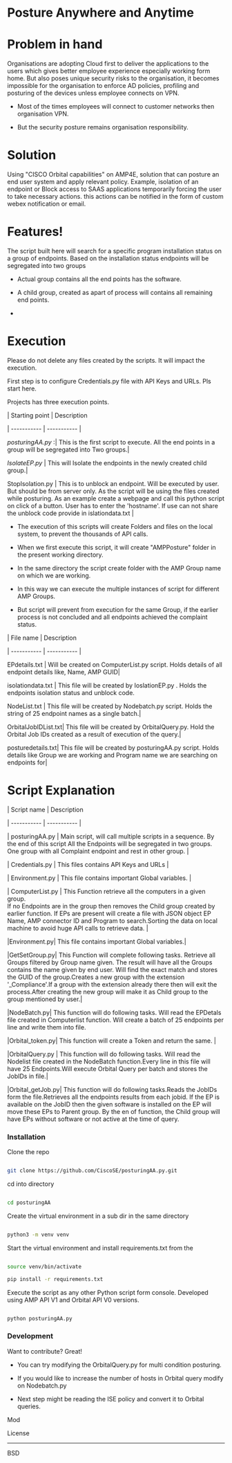 # Posture Anywhere and Anytime

  

# Problem in hand

Organisations are adopting Cloud first to deliver the applications to the users which gives better employee experience especially working form home. But also poses unique security risks to the organisation, it becomes impossible for the organisation to enforce AD policies, profiling and posturing of the devices unless employee connects on VPN.

- Most of the times employees will connect to customer networks then organisation VPN.

- But the security posture remains organisation responsibility.

  

# Solution

Using "CISCO Orbital capabilities" on AMP4E, solution that can posture an end user system and apply relevant policy. Example, isolation of an endpoint or Block access to SAAS applications temporarily forcing the user to take necessary actions. this actions can be notified in the form of custom webex notification or email.

  

# Features!

The script built here will search for a specific program installation status on a group of endpoints. Based on the installation status endpoints will be segregated into two groups

- Actual group contains all the end points has the software.

- A child group, created as apart of process will contains all remaining end points.

-

  

# Execution

Please do not delete any files created by the scripts. It will impact the execution.

First step is to configure Credentials.py file with API Keys and URLs. Pls start here.

Projects has three execution points.

| Starting point | Description

| ----------- | ----------- |

*posturingAA.py* :| This is the first script to execute. All the end points in a group will be segregated into Two groups.|

*IsolateEP.py* | This will Isolate the endpoints in the newly created child group.|

StopIsolation.py | This is to unblock an endpoint. Will be executed by user. But should be from server only. As the script will be using the files created while posturing. As an example create a webpage and call this python script on click of a button. User has to enter the 'hostname'. If use can not share the unblock code provide in islationdata.txt |

- The execution of this scripts will create Folders and files on the local system, to prevent the thousands of API calls.

- When we first execute this script, it will create "AMPPosture" folder in the present working directory.

- In the same directory the script create folder with the AMP Group name on which we are working.

- In this way we can execute the multiple instances of script for different AMP Groups.

- But script will prevent from execution for the same Group, if the earlier process is not concluded and all endpoints achieved the complaint status.

  

| File name | Description

| ----------- | ----------- |

EPdetails.txt | Will be created on ComputerList.py script. Holds details of all endpoint details like, Name, AMP GUID|

isolationdata.txt | This file will be created by IoslationEP.py . Holds the endpoints isolation status and unblock code.

NodeList.txt | This file will be created by Nodebatch.py script. Holds the string of 25 endpoint names as a single batch.|

OrbitalJobIDList.txt| This file will be created by OrbitalQuery.py. Hold the Orbital Job IDs created as a result of execution of the query.|

posturedetails.txt| This file will be created by posturingAA.py script. Holds details like Group we are working and Program name we are searching on endpoints for|

  

# Script Explanation

  

| Script name | Description

| ----------- | ----------- |

| posturingAA.py | Main script, will call multiple scripts in a sequence. By the end of this script All the Endpoints will be segregated in two groups. One group with all Complaint endpoint and rest in other group. |

| Credentials.py | This files contains API Keys and URLs |

| Environment.py | This file contains important Global variables. |

| ComputerList.py | This Function retrieve all the computers in a given group. <br  /> If no Endpoints are in the group then removes the Child group created by earlier function. If EPs are present will create a file with JSON object EP Name, AMP connector ID and Program to search.Sorting the data on local machine to avoid huge API calls to retrieve data. |

|Environment.py| This file contains important Global variables.|

|GetSetGroup.py| This Function will complete following tasks. Retrieve all Groups filtered by Group name given. The result will have all the Groups contains the name given by end user. Will find the exact match and stores the GUID of the group.Creates a new group with the extension '_Compliance'.If a group with the extension already there then will exit the process.After creating the new group will make it as Child group to the group mentioned by user.|

|NodeBatch.py| This function will do following tasks. Will read the EPDetals file created in Computerlist function. Will create a batch of 25 endpoints per line and write them into file.

|Orbital_token.py| This function will create a Token and return the same. |

|OrbitalQuery.py | This function will do following tasks. Will read the Nodelist file created in the NodeBatch function.Every line in this file will have 25 Endpoints.Will execute Orbital Query per batch and stores the JobIDs in file.|

|Orbital_getJob.py| This function will do following tasks.Reads the JobIDs form the file.Retrieves all the endpoints results from each jobid. If the EP is available on the JobID then the given software is installed on the EP will move these EPs to Parent group. By the en of function, the Child group will have EPs without software or not active at the time of query.

  
  

### Installation

  

Clone the repo

```sh

git clone https://github.com/CiscoSE/posturingAA.py.git

```

cd into directory

```sh

cd posturingAA

```

Create the virtual environment in a sub dir in the same directory

```sh

python3 -m venv venv

```

Start the virtual environment and install requirements.txt from the <posturingAA>

```sh

source venv/bin/activate

pip install -r requirements.txt

```

Execute the script as any other Python script form console. Developed using AMP API V1 and Orbital API V0 versions.

```sh

python posturingAA.py

```

  

### Development

  

Want to contribute? Great!

  

- You can try modifying the OrbitalQuery.py for multi condition posturing.

- If you would like to increase the number of hosts in Orbital query modify on Nodebatch.py

- Next step might be reading the ISE policy and convert it to Orbital queries.

  

Mod

  

License

----

  

BSD